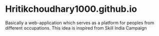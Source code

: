# Hritikchoudhary1000.github.io
Basically a web-application which serves as a platform for peoples from different occupations. This idea is inspired from Skill India Campaign
